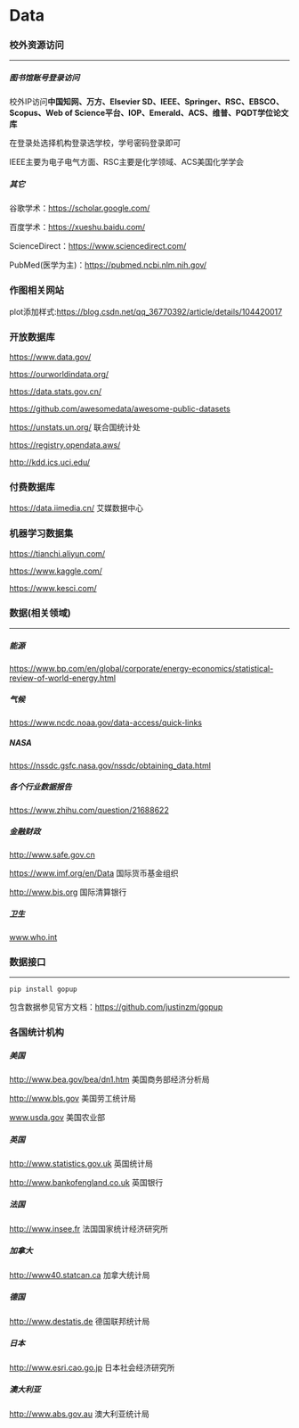 # Data

### 校外资源访问

***

##### 图书馆账号登录访问

校外IP访问**中国知网、万方、Elsevier SD、IEEE、Springer、RSC、EBSCO、Scopus、Web of Science平台、IOP、Emerald、ACS、维普、PQDT学位论文库**

在登录处选择机构登录选学校，学号密码登录即可

IEEE主要为电子电气方面、RSC主要是化学领域、ACS美国化学学会



##### 其它

谷歌学术：https://scholar.google.com/

百度学术：https://xueshu.baidu.com/

ScienceDirect：https://www.sciencedirect.com/

PubMed(医学为主)：https://pubmed.ncbi.nlm.nih.gov/ 

### 作图相关网站 ###

plot添加样式:https://blog.csdn.net/qq_36770392/article/details/104420017

### 开放数据库

https://www.data.gov/

https://ourworldindata.org/

https://data.stats.gov.cn/

https://github.com/awesomedata/awesome-public-datasets

https://unstats.un.org/ 联合国统计处

https://registry.opendata.aws/

http://kdd.ics.uci.edu/

### 付费数据库

https://data.iimedia.cn/ 艾媒数据中心

### 机器学习数据集

https://tianchi.aliyun.com/

https://www.kaggle.com/

https://www.kesci.com/ 

### 数据(相关领域)

***

##### 能源

https://www.bp.com/en/global/corporate/energy-economics/statistical-review-of-world-energy.html

##### 气候

https://www.ncdc.noaa.gov/data-access/quick-links

##### NASA

https://nssdc.gsfc.nasa.gov/nssdc/obtaining_data.html

##### 各个行业数据报告

https://www.zhihu.com/question/21688622

##### 金融财政

http://www.safe.gov.cn

https://www.imf.org/en/Data 国际货币基金组织 

http://www.bis.org 国际清算银行

##### 卫生

www.who.int 

### 数据接口

***

```pip install gopup
pip install gopup
```

包含数据参见官方文档：https://github.com/justinzm/gopup

### 各国统计机构

##### 美国

http://www.bea.gov/bea/dn1.htm 美国商务部经济分析局

http://www.bls.gov 美国劳工统计局

www.usda.gov  美国农业部

##### 英国

http://www.statistics.gov.uk 英国统计局

http://www.bankofengland.co.uk 英国银行

##### 法国

http://www.insee.fr 法国国家统计经济研究所

##### 加拿大

http://www40.statcan.ca  加拿大统计局

##### 德国

http://www.destatis.de 德国联邦统计局

##### 日本

http://www.esri.cao.go.jp 日本社会经济研究所

##### 澳大利亚

http://www.abs.gov.au 澳大利亚统计局